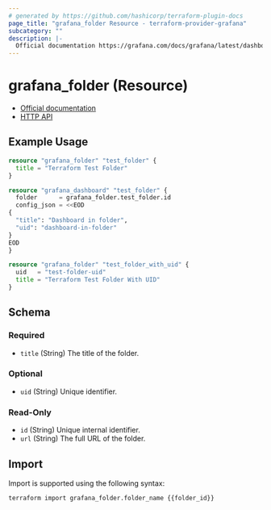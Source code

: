 ```yaml
---
# generated by https://github.com/hashicorp/terraform-plugin-docs
page_title: "grafana_folder Resource - terraform-provider-grafana"
subcategory: ""
description: |-
  Official documentation https://grafana.com/docs/grafana/latest/dashboards/dashboard_folders/HTTP API https://grafana.com/docs/grafana/latest/http_api/folder/
---
```


# grafana_folder (Resource)

* [Official documentation](https://grafana.com/docs/grafana/latest/dashboards/dashboard_folders/)
* [HTTP API](https://grafana.com/docs/grafana/latest/http_api/folder/)

## Example Usage

```terraform
resource "grafana_folder" "test_folder" {
  title = "Terraform Test Folder"
}

resource "grafana_dashboard" "test_folder" {
  folder      = grafana_folder.test_folder.id
  config_json = <<EOD
{
  "title": "Dashboard in folder",
  "uid": "dashboard-in-folder"
}
EOD
}

resource "grafana_folder" "test_folder_with_uid" {
  uid   = "test-folder-uid"
  title = "Terraform Test Folder With UID"
}
```

<!-- schema generated by tfplugindocs -->
## Schema

### Required

- `title` (String) The title of the folder.

### Optional

- `uid` (String) Unique identifier.

### Read-Only

- `id` (String) Unique internal identifier.
- `url` (String) The full URL of the folder.

## Import

Import is supported using the following syntax:

```shell
terraform import grafana_folder.folder_name {{folder_id}}
```
